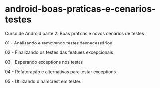 # android-boas-praticas-e-cenarios-testes

Curso de Android parte 2: Boas práticas e novos cenários de testes

01 - Analisando e removendo testes desnecessários

02 - Finalizando os testes das features excepcionais

03 - Esperando exceptions nos testes

04 - Refatoração e alternativas para testar exceptions

05 - Utilizando o hamcrest em testes

